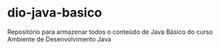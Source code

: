 # dio-java-basico
Repositório para armazenar todos o conteúdo de Java Básico do curso Ambiente de Desenvolvimento Java
